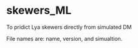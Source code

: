 # skewers_ML
To pridict Lya skewers directly from simulated DM

File names are: name, version, and simualtion.  
